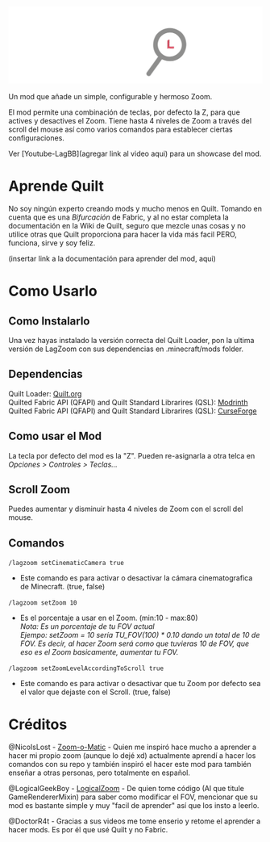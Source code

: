 ![](src/main/resources/assets/lagzoom/Mod-Title.png)

Un mod que añade un simple, configurable y hermoso Zoom.

El mod permite una combinación de teclas, por defecto la Z, para que actives y desactives el Zoom.
Tiene hasta 4 niveles de Zoom a través del scroll del mouse así como varios comandos para establecer 
ciertas configuraciones.

Ver [Youtube-LagBB](agregar link al video aqui) para un showcase del mod.

# Aprende Quilt
No soy ningún experto creando mods y mucho menos en Quilt. Tomando en cuenta que es una *Bifurcación* de Fabric, y al no estar completa la documentación
en la Wiki de Quilt, seguro que mezcle unas cosas y no utilice otras que Quilt proporciona para hacer la vida más facil PERO, funciona, sirve y soy feliz.

(insertar link a la documentación para aprender del mod, aqui)

# Como Usarlo
## Como Instalarlo
Una vez hayas instalado la versión correcta del Quilt Loader, pon la ultima versión de LagZoom con sus dependencias en .minecraft/mods folder.
## Dependencias
Quilt Loader: [Quilt.org](https://quiltmc.org/en/install/client/)<br/>
Quilted Fabric API (QFAPI) and Quilt Standard Librarires (QSL): [Modrinth](https://modrinth.com/mod/qsl)<br/>
Quilted Fabric API (QFAPI) and Quilt Standard Librarires (QSL): [CurseForge](https://www.curseforge.com/minecraft/mc-mods/qsl)

## Como usar el Mod
La tecla por defecto del mod es la "Z".
Pueden re-asignarla a otra telca en
*Opciones > Controles > Teclas...*

## Scroll Zoom
Puedes aumentar y disminuir hasta 4 niveles de Zoom con el scroll del mouse.

## Comandos
`/lagzoom setCinematicCamera true`
- Este comando es para activar o desactivar la cámara cinematografica de Minecraft. (true, false)

`/lagzoom setZoom 10`
- Es el porcentaje a usar en el Zoom. (min:10 - max:80)<br/>
*Nota: Es un porcentaje de tu FOV actual*<br/>
*Ejempo: setZoom = 10 sería TU_FOV(100) * 0.10 dando un total de 10 de FOV. Es decir, al hacer Zoom será como que tuvieras 10 de FOV, que eso es el Zoom basicamente, aumentar tu FOV.*

`/lagzoom setZoomLevelAccordingToScroll true`
- Este comando es para activar o desactivar que tu Zoom por defecto sea el valor que dejaste con el Scroll. (true, false)

# Créditos
@NicoIsLost - [Zoom-o-Matic](https://github.com/NicoIsLost/Zoom-o-Matic) - Quien me inspiró hace mucho a aprender a hacer mi propio zoom (aunque lo dejé xd)
actualmente aprendí a hacer los comandos con su repo y también inspiró el hacer este mod para también enseñar a otras personas, pero totalmente en español.

@LogicalGeekBoy - [LogicalZoom](https://github.com/LogicalGeekBoy/logical_zoom) - De quien tome código (Al que titule GameRendererMixin) para saber como modificar el FOV,
mencionar que su mod es bastante simple y muy "facil de aprender" así que los insto a leerlo.

@DoctorR4t - Gracias a sus videos me tome enserio y retome el aprender a hacer mods. Es por él que usé Quilt y no Fabric.
